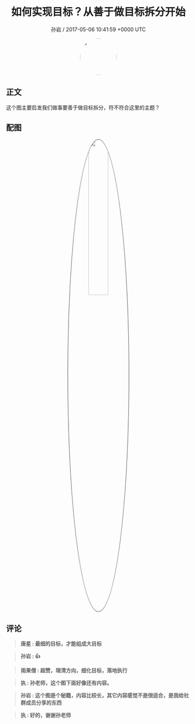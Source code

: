 <h1 align="center">如何实现目标？从善于做目标拆分开始</h1>
<p align="center">
    <a>孙岩 / 2017-05-06 10:41:59 &#43;0000 UTC</a>
</p>

<div align="center">
    <img src="https://images.zsxq.com/FjHDAePmdUobUKA3SCBy2RU2K5Wu?e=1590940799&amp;token=kIxbL07-8jAj8w1n4s9zv64FuZZNEATmlU_Vm6zD:cwope0iAOvlugyocF34oleDN_7w=" width="100" height="100" style="border:1px solid;border-radius:50%; color:#ffffff"/>
</div>

## 正文

<div>
这个图主要启发我们做事要善于做目标拆分，符不符合这里的主题？
</div>

## 配图
<div class="image" align="center">

<img src="https://images.zsxq.com/FogXnIJfDb9VwnrJHWlWCrV6kmkE?e=1590940799&amp;token=kIxbL07-8jAj8w1n4s9zv64FuZZNEATmlU_Vm6zD:VjnsN1nS9833qrfcnfD0WVt2My0=" width="33%" height="33%" style="border:1px solid;border-radius:50%; color:#3c3f41"/>

</div>

## 评论

<div align="left">
<div>

<blockquote >
<span> <strong>唐星 : 最细的目标，才能组成大目标 </strong></span>
</blockquote>

<blockquote >
<span> <strong>孙岩 : 👍 </strong></span>
</blockquote>

<blockquote >
<span> <strong>雨果僧 : 超赞，理清方向，细化目标，落地执行 </strong></span>
</blockquote>

<blockquote >
<span> <strong>执 : 孙老师，这个图下面好像还有内容。 </strong></span>
</blockquote>

<blockquote >
<span> <strong>孙岩 : 这个图是个秘籍，内容比较长，其它内容感觉不是很适合，是我给社群成员分享的东西 </strong></span>
</blockquote>

<blockquote >
<span> <strong>执 : 好的，谢谢孙老师 </strong></span>
</blockquote>

</div>
</div>
